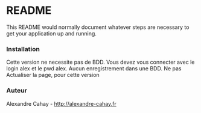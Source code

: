# README #

This README would normally document whatever steps are necessary to get your application up and running.

### Installation ###

Cette version ne necessite pas de BDD.
Vous devez vous connecter avec le login alex et le pwd alex.
Aucun enregistrement dans une BDD.
Ne pas Actualiser la page, pour cette version

### Auteur ###

Alexandre Cahay - http://alexandre-cahay.fr
